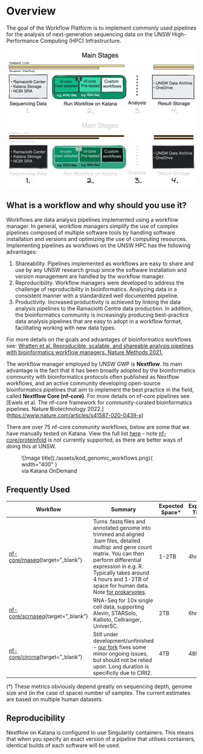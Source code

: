 # Overview

The goal of the Workflow Platform is to implement commonly used pipelines for the analysis of next-generation sequencing data on the UNSW High-Performance Computing (HPC) Infrastructure. 

![Image title](./assets/gwp-overview.png#only-light)
![Image title](./assets/gwp-overview-dark.png#only-dark)

## What is a workflow and why should you use it?
Workflows are data analysis pipelines implemented using a workflow manager. In general, workflow managers simplify the use of complex pipelines composed of multiple software tools by handling software installation and versions and optimizing the use of computing resources. Implementing pipelines as workflows on the UNSW HPC has the following advantages:

1.	Shareability. Pipelines implemented as workflows are easy to share and use by any UNSW research group since the software installation and version management are handled by the workflow manager.
2.	Reproducibility. Workflow managers were developed to address the challenge of reproducibility in bioinformatics. Analyzing data in a consistent manner with a standardized well documented pipeline. 
3.	Productivity. Increased productivity is achieved by linking the data analysis pipelines to the Ramaciotti Centre data production. In addition, the bioinformatics community is increasingly producing best-practice data analysis pipelines that are easy to adopt in a workflow format, facilitating working with new data types.

For more details on the goals and advantages of bioinformatics workflows see: [Wratten et al. Reproducible, scalable, and shareable analysis pipelines with bioinformatics workflow managers. Nature Methods 2021.](https://www.nature.com/articles/s41592-021-01254-9)
 
The workflow manager employed by UNSW GWP is **Nextflow**. Its main advantage is the fact that it has been broadly adopted by the bioinformatics community with bioinformatics protocols often published as Nextflow workflows, and an active community developing open-source bioinformatics pipelines that aim to implement the best practice in the field, called **Nextflow Core (nf-core)**.
For more details on nf-core pipelines see [Ewels et al. The nf-core framework for community-curated bioinformatics pipelines. Nature Biotechnology 2022.] (https://www.nature.com/articles/s41587-020-0439-x)  


There are over 75 nf-core community workflows, below are some that we have manually tested on Katana. View the full list [here](https://nf-co.re/pipelines) - note [nf-core/proteinfold](https://nf-co.re/proteinfold) is not currently supported, as there are better ways of doing this at UNSW.

<figure markdown>
![Image title](./assets/kod_genomic_workflows.png){ width="400" }
<figcaption>via Katana OnDemand</figcaption>
</figure>

## Frequently Used
| Workflow 	| Summary 	| Expected Space* 	| Expected Time* 	| Guide 	|
|---	|---	|---	|---	|---	|
| [nf-core/rnaseq](https://nf-co.re/rnaseq){target=”_blank”}	| Turns .fastq files and annotated genome into trimmed and aligned .bam files, detailed multiqc and gene count matrix. You can then perform differential expression in e.g. R. Typically takes around 4 hours and 1-2TB of space for human data. Note [for prokaryotes]( https://nf-co.re/rnaseq/3.12.0/usage#prokaryotic-genome-annotations ). 	| 1-2TB 	| 4hr 	| [Bulk Rna-Seq](./Guides/RNA-Seq/bulk.md) 	|
| [nf-core/scrnaseq](https://nf-co.re/scrnaseq){target=”_blank”} 	| RNA-Seq for 10x single cell data, supporting Alevin, STARSolo, Kallisto, Cellranger, UniverSC. 	| 2TB 	| 6hr 	|  [Single-Cell Rna-Seq](./Guides/RNA-Seq/single_cell.md)	|
| [nf-core/circrna](https://nf-co.re/circrna){target=”_blank”} 	| Still under development/unfinished - [our fork](https://github.com/WalshKieran/circrna/tree/dev) fixes some minor ongoing issues, but should not be relied upon. Long duration is specificlly due to CIRI2.	| 4TB 	| 48hr 	| [Circular Rna-Seq](./Guides/RNA-Seq/circular.md)	|

(*) These metrics obviously depend greatly on sequencing depth, genome size and (in the case of space) number of samples. The current estimates are based on multiple human datasets.

## Reproducibility

Nextflow on Katana is configured to use Singularity containers. This means that when you specify an exact version of a pipeline that utilises containers, identical builds of each software will be used.


